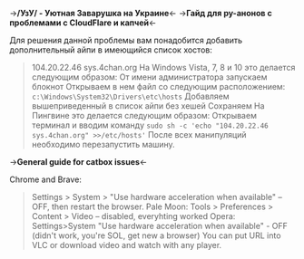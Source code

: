 ->**/УзУ/ - Уютнaя Зaвapyшкa нa Укpaинe**<-
->**Гайд для ру-анонов с проблемами с CloudFlare и капчей**<-

Для решения данной проблемы вам понадобится добавить дополнительный айпи в имеющийся список хостов:
>104.20.22.46 sys.4chan.org
На Windows Vista, 7, 8 и 10 это делается следующим образом:
>От имени администратора запускаем блокнот
>Открываем в нем файл со следующим расположением: `c:\Windows\System32\Drivers\etc\hosts`
>Добавляем вышеприведенный в список айпи без хешей
>Сохраняем
На Пингвине это делается следующим образом:
>Oткpывaeм тepминaл и ввoдим кoмaндy `sudo sh -c 'echo "104.20.22.46 sys.4chan.org" >>/etc/hosts'`
После всех манипуляций необходимо перезапустить машину.

->**General guide for catbox issues**<-

Chrome and Brave:
>Settings > System > "Use hardware acceleration when available" – OFF, then restart the browser.
Pale Moon:
>Tools > Preferences > Content > Video – disabled, everyhting worked
Opera:
>Settings>System "Use hardware acceleration when available" - OFF (didn't work, you're SOL, get new a browser)
You can put URL into VLC or download video and watch with any player.